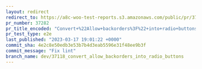 ```yaml
---
layout: redirect
redirect_to: https://a8c-woo-test-reports.s3.amazonaws.com/public/pr/37282/e2e/index.html
pr_number: 37282
pr_title_encoded: "Convert+%22Allow+backorders%3F%22+into+radio+buttons"
pr_test_type: e2e
last_published: "2023-03-17 19:01:22 +0000"
commit_sha: 4e2c8e50edb3e53b7b4d3eab5596e31f48ee9b3f
commit_message: "Fix lint"
branch_name: dev/37118_convert_allow_backorders_into_radio_buttons
---
```

